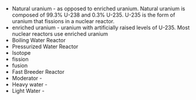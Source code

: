 * Natural uranium - as opposed to enriched uranium. Natural uranium is composed of 99.3% U-238 and 0.3% U-235. U-235 is the form of uranium that fissions in a nuclear reactor.
* enriched uranium - uranium with artificially raised levels of U-235. Most nuclear reactors use enriched uranium
* Boiling Water Reactor
* Pressurized Water Reactor
* Isotope
* fission
* fusion
* Fast Breeder Reactor
* Moderator -
* Heavy water - 
* Light Water - 